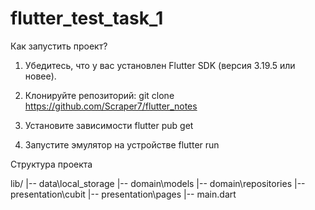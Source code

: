 # flutter_test_task_1

Как запустить проект?
1) Убедитесь, что у вас установлен Flutter SDK (версия 3.19.5 или новее).

2) Клонируйте репозиторий:
git clone https://github.com/Scraper7/flutter_notes

3) Установите зависимости
    flutter pub get
4) Запустите эмулятор на устройстве
    flutter run

Структура проекта

lib/
|-- data\local_storage 
|-- domain\models
|-- domain\repositories
|-- presentation\cubit
|-- presentation\pages
|-- main.dart 